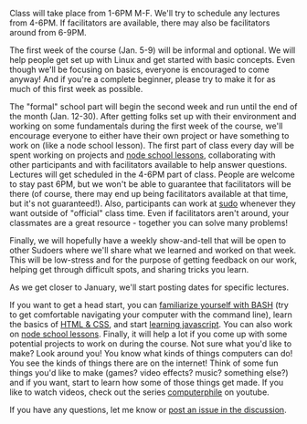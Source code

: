 Class will take place from 1-6PM M-F. We'll try to schedule any lectures from 4-6PM. If facilitators are available, there may also be facilitators around from 6-9PM.

The first week of the course (Jan. 5-9) will be informal and optional. We will help people get set up with Linux and get started with basic concepts. Even though we'll be focusing on basics, everyone is encouraged to come anyway! And if you're a complete beginner, please try to make it for as much of this first week as possible.

The "formal" school part will begin the second week and run until the end of the month (Jan. 12-30). After getting folks set up with their environment and working on some fundamentals during the first week of the course, we'll encourage everyone to either have their own project or have something to work on (like a node school lesson). The first part of class every day will be spent working on projects and [node school lessons](http://nodeschool.io), collaborating with other participants and with facilitators available to help answer questions. Lectures will get scheduled in the 4-6PM part of class. People are welcome to stay past 6PM, but we won't be able to guarantee that facilitators will be there (of course, there may end up being facilitators available at that time, but it's not guaranteed!). Also, participants can work at [sudo](http://sudoroom.org) whenever they want outside of "official" class time. Even if facilitators aren't around, your classmates are a great resource - together you can solve many problems!

Finally, we will hopefully have a weekly show-and-tell that will be open to other Sudoers where we'll share what we learned and worked on that week. This will be low-stress and for the purpose of getting feedback on our work, helping get through difficult spots, and sharing tricks you learn. 

As we get closer to January, we'll start posting dates for specific lectures.

If you want to get a head start, you can [familiarize yourself with BASH](http://pgbovine.net/command-line-tutorial.htm) (try to get comfortable navigating your computer with the command line), learn the basics of [HTML & CSS](http://www.codecademy.com/en/tracks/web), and start [learning javascript](http://eloquentjavascript.net/). You can also work on [node school lessons](http://nodeschool.io). Finally, it will help a lot if you come up with some potential projects to work on during the course. Not sure what you'd like to make? Look around you! You know what kinds of things computers can do! You see the kinds of things there are on the internet! Think of some fun things you'd like to make (games? video effects? music? something else?) and if you want, start to learn how some of those things get made. If you like to watch videos, check out the series [computerphile](https://www.youtube.com/user/Computerphile) on youtube.

If you have any questions, let me know or [post an issue in the discussion](https://github.com/cyberwizardinstitute/discussion/issues).